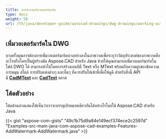 ```yaml
---
title: การทำงานกับวอเตอร์มาร์ค
type: docs
weight: 50
url: /th/java/developer-guide/autocad-drawings/dwg-drawings/working-with-watermark/
---
```


## **เพิ่มวอเตอร์มาร์คใน DWG**

บางครั้งคุณอาจต้องการเพิ่มวอเตอร์มาร์คบางอย่างลงในภาพวาดเพื่อระบุว่าวัตถุประสงค์ของภาพวาดคืออะไรหรือใครเป็นผู้สร้างมัน Aspose.CAD สำหรับ Java ช่วยให้คุณสามารถเพิ่มวอเตอร์มาร์คในไฟล์ DWG ได้ สามารถทำได้โดยการสร้างเอนทิตี Text หรือ MText พร้อมกับความสูงของข้อความ การหมุน สไตล์ การปรับแต่งต่างๆ และอื่นๆ ที่ควรปรับให้เข้าที่เพื่อให้ดูดี สำหรับสิ่งนี้ API มี [**CadMText**](https://reference.aspose.com/cad/java/com.aspose.cad.fileformats.cad.cadobjects/CadMText) และ [**CadText**](https://reference.aspose.com/cad/java/com.aspose.cad.fileformats.cad.cadobjects/CadText) คลาส

## โค้ดตัวอย่าง

โค้ดด้านล่างแสดงให้เห็นว่าเราจะบรรลุเป้าหมายเดียวกันได้อย่างไรโดยใช้ Aspose.CAD สำหรับ Java

{{< gist "aspose-com-gists" "49c1b75d9a84e149ecf374ece2c2597d" "Examples-src-main-java-com-aspose-cad-examples-Features-AddWatermark-AddWatermark.java" >}}

